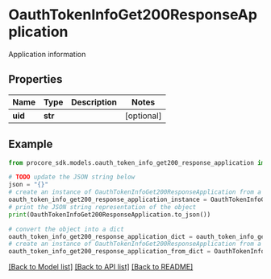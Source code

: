 # OauthTokenInfoGet200ResponseApplication

Application information

## Properties

Name | Type | Description | Notes
------------ | ------------- | ------------- | -------------
**uid** | **str** |  | [optional] 

## Example

```python
from procore_sdk.models.oauth_token_info_get200_response_application import OauthTokenInfoGet200ResponseApplication

# TODO update the JSON string below
json = "{}"
# create an instance of OauthTokenInfoGet200ResponseApplication from a JSON string
oauth_token_info_get200_response_application_instance = OauthTokenInfoGet200ResponseApplication.from_json(json)
# print the JSON string representation of the object
print(OauthTokenInfoGet200ResponseApplication.to_json())

# convert the object into a dict
oauth_token_info_get200_response_application_dict = oauth_token_info_get200_response_application_instance.to_dict()
# create an instance of OauthTokenInfoGet200ResponseApplication from a dict
oauth_token_info_get200_response_application_from_dict = OauthTokenInfoGet200ResponseApplication.from_dict(oauth_token_info_get200_response_application_dict)
```
[[Back to Model list]](../README.md#documentation-for-models) [[Back to API list]](../README.md#documentation-for-api-endpoints) [[Back to README]](../README.md)


